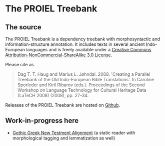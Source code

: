# The PROIEL Treebank

## The source

The PROIEL Treebank is a dependency treebank with morphosyntactic and information-structure annotation. It includes texts in several ancient Indo-European languages and is freely available under a [Creative Commons Attribution-NonCommercial-ShareAlike 3.0 License](http://creativecommons.org/licenses/by-nc-sa/3.0/us/).

Please cite as

> Dag T. T. Haug and Marius L. Jøhndal. 2008. 'Creating a Parallel Treebank of the Old Indo-European Bible Translations'. In Caroline Sporleder and Kiril Ribarov (eds.). Proceedings of the Second Workshop on Language Technology for Cultural Heritage Data (LaTeCH 2008) (2008), pp. 27-34.

Releases of the PROIEL Treebank are hosted on [Github](https://github.com/proiel/proiel-treebank).

## Work-in-progress here

* [Gothic Greek New Testment Alignment](alignment/) (a static reader with morphological tagging and lemmatization as well)
